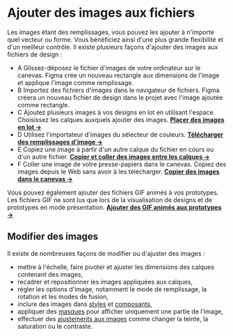 
# Ajouter des images aux fichiers

Les images étant des remplissages, vous pouvez les ajouter à n'importe quel vecteur ou forme. Vous bénéficiez ainsi d'une plus grande flexibilité et d'un meilleur contrôle. Il existe plusieurs façons d'ajouter des images aux fichiers de design :

- A Glissez-déposez le fichier d'images de votre ordinateur sur le canevas. Figma crée un nouveau rectangle aux dimensions de l'image et applique l'image comme remplissage.
- B Importez des fichiers d'images dans le navigateur de fichiers. Figma créera un nouveau fichier de design dans le projet avec l'image ajoutée comme rectangle.
- C Ajoutez plusieurs images à vos designs en lot en utilisant l'espace. Choisissez les calques auxquels ajouter des images. **[Placer des images en lot →](https://help.figma.com/hc/en-us/articles/360041089973)**
- D Utilisez l'importateur d'images du sélecteur de couleurs. **[Télécharger des remplissages d'image →](https://help.figma.com/hc/en-us/articles/360041090073)** 
- E Copiez une image à partir d'un autre calque du fichier en cours ou d'un autre fichier. **[Copier et coller des images entre les calques →](https://help.figma.com/hc/en-us/articles/360040615014)**
- F Coller une image de votre presse-papiers dans le canevas. Copiez des images depuis le Web sans avoir à les télécharger. **[Copier des images dans le canevas →](https://help.figma.com/hc/en-us/articles/360040615014)**

Vous pouvez également ajouter des fichiers GIF animés à vos prototypes. Les fichiers GIF ne sont lus que lors de la visualisation de designs et de prototypes en mode présentation. **[Ajouter des GIF animés aux prototypes →](https://help.figma.com/hc/en-us/articles/360041486873)**

## Modifier des images

Il existe de nombreuses façons de modifier ou d'ajuster des images :

- mettre à l'échelle, faire pivoter et ajuster les dimensions des calques contenant des images,
- recadrer et repositionner les images appliquées aux calques,
- régler les options d'image, notamment le mode de remplissage, la rotation et les modes de fusion,
- inclure des images dans [styles](https://help.figma.com/hc/en-us/articles/360039238753) et [composants](https://help.figma.com/hc/en-us/articles/360038662654),
- appliquer des [masques](https://help.figma.com/hc/en-us/articles/360040450253) pour afficher uniquement une partie de l'image,
- effectuer des [ajustements aux images](https://help.figma.com/hc/en-us/articles/360041098433#adjustments) comme changer la teinte, la saturation ou le contraste.
